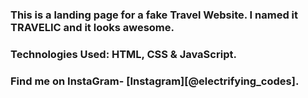 ### This is a landing page for a fake Travel Website. I named it TRAVELIC and it looks awesome.

### Technologies Used: HTML, CSS & JavaScript.

### Find me on InstaGram- [Instagram][@electrifying_codes].

[instagram]: https://www.instagram.com/electrifying_codes

